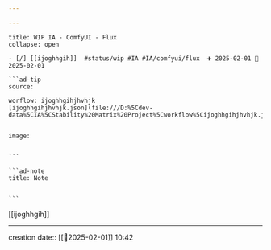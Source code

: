 ```yaml
---

---
```

 
`````ad-example
title: WIP IA - ComfyUI - Flux
collapse: open

- [/] [[ijoghhgih]]  #status/wip #IA #IA/comfyui/flux  ➕ 2025-02-01 🛫 2025-02-01

```ad-tip
source: 

worflow: ijoghhgihjhvhjk 
[ijoghhgihjhvhjk.json](file:///D:%5Cdev-data%5CIA%5CStability%20Matrix%20Project%5Cworkflow%5Cijoghhgihjhvhjk.json)


image:  


```

```ad-note
title: Note
 

```

`````

[[ijoghhgih]]

---
creation date:: [[📒2025-02-01]]  10:42

